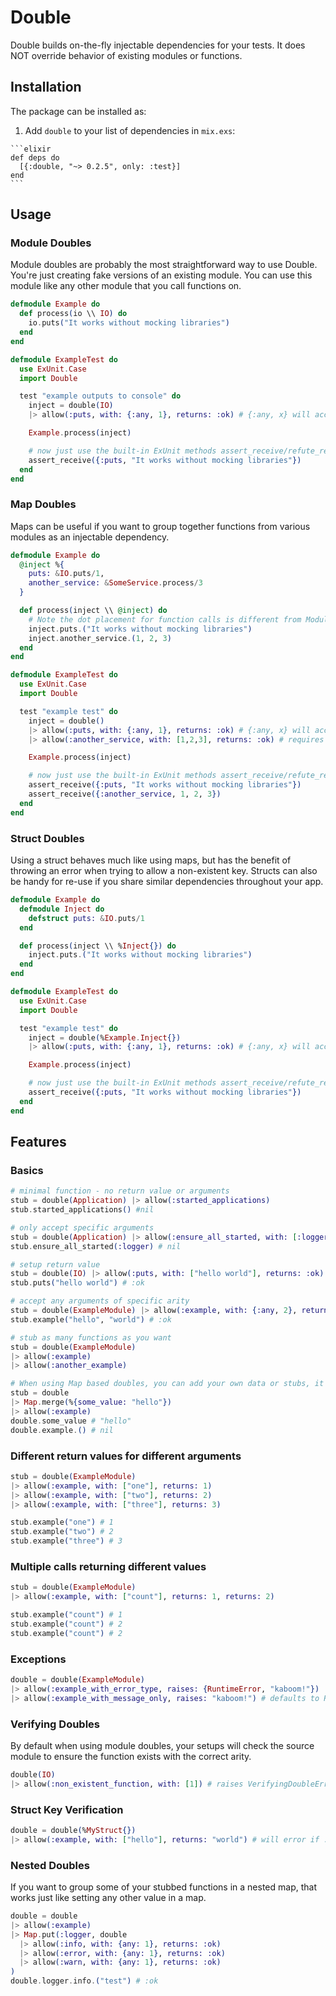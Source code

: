 # Double
Double builds on-the-fly injectable dependencies for your tests.
It does NOT override behavior of existing modules or functions.

## Installation

The package can be installed as:

  1. Add `double` to your list of dependencies in `mix.exs`:

    ```elixir
    def deps do
      [{:double, "~> 0.2.5", only: :test}]
    end
    ```

## Usage

### Module Doubles

Module doubles are probably the most straightforward way to use Double.
You're just creating fake versions of an existing module.
You can use this module like any other module that you call functions on.

```elixir
defmodule Example do
  def process(io \\ IO) do
    io.puts("It works without mocking libraries")
  end
end

defmodule ExampleTest do
  use ExUnit.Case
  import Double

  test "example outputs to console" do
    inject = double(IO)
    |> allow(:puts, with: {:any, 1}, returns: :ok) # {:any, x} will accept any values of arity x

    Example.process(inject)

    # now just use the built-in ExUnit methods assert_receive/refute_receive to verify things
    assert_receive({:puts, "It works without mocking libraries"})
  end
end
```

### Map Doubles

Maps can be useful if you want to group together functions from various modules as an injectable dependency.

```elixir
defmodule Example do
  @inject %{
    puts: &IO.puts/1,
    another_service: &SomeService.process/3
  }

  def process(inject \\ @inject) do
    # Note the dot placement for function calls is different from Module-based doubles.
    inject.puts.("It works without mocking libraries")
    inject.another_service.(1, 2, 3)
  end
end

defmodule ExampleTest do
  use ExUnit.Case
  import Double

  test "example test" do
    inject = double()
    |> allow(:puts, with: {:any, 1}, returns: :ok) # {:any, x} will accept any values of arity x
    |> allow(:another_service, with: [1,2,3], returns: :ok) # requires exactly 1, 2, 3 arguments

    Example.process(inject)

    # now just use the built-in ExUnit methods assert_receive/refute_receive to verify things
    assert_receive({:puts, "It works without mocking libraries"})
    assert_receive({:another_service, 1, 2, 3})
  end
end
```

### Struct Doubles

Using a struct behaves much like using maps, but has the benefit of throwing an error when trying to allow a non-existent key.
Structs can also be handy for re-use if you share similar dependencies throughout your app.

```elixir
defmodule Example do
  defmodule Inject do
    defstruct puts: &IO.puts/1
  end

  def process(inject \\ %Inject{}) do
    inject.puts.("It works without mocking libraries")
  end
end

defmodule ExampleTest do
  use ExUnit.Case
  import Double

  test "example test" do
    inject = double(%Example.Inject{})
    |> allow(:puts, with: {:any, 1}, returns: :ok) # {:any, x} will accept any values of arity x

    Example.process(inject)

    # now just use the built-in ExUnit methods assert_receive/refute_receive to verify things
    assert_receive({:puts, "It works without mocking libraries"})
  end
end
```

## Features

### Basics

```elixir
# minimal function - no return value or arguments
stub = double(Application) |> allow(:started_applications)
stub.started_applications() #nil

# only accept specific arguments
stub = double(Application) |> allow(:ensure_all_started, with: [:logger])
stub.ensure_all_started(:logger) # nil

# setup return value
stub = double(IO) |> allow(:puts, with: ["hello world"], returns: :ok)
stub.puts("hello world") # :ok

# accept any arguments of specific arity
stub = double(ExampleModule) |> allow(:example, with: {:any, 2}, returns: :ok)
stub.example("hello", "world") # :ok

# stub as many functions as you want
stub = double(ExampleModule)
|> allow(:example)
|> allow(:another_example)

# When using Map based doubles, you can add your own data or stubs, it's just a normal map
stub = double
|> Map.merge(%{some_value: "hello"})
|> allow(:example)
double.some_value # "hello"
double.example.() # nil
```

### Different return values for different arguments
```elixir
stub = double(ExampleModule)
|> allow(:example, with: ["one"], returns: 1)
|> allow(:example, with: ["two"], returns: 2)
|> allow(:example, with: ["three"], returns: 3)

stub.example("one") # 1
stub.example("two") # 2
stub.example("three") # 3
```

### Multiple calls returning different values
```elixir
stub = double(ExampleModule)
|> allow(:example, with: ["count"], returns: 1, returns: 2)

stub.example("count") # 1
stub.example("count") # 2
stub.example("count") # 2
```

### Exceptions

```elixir
double = double(ExampleModule)
|> allow(:example_with_error_type, raises: {RuntimeError, "kaboom!"})
|> allow(:example_with_message_only, raises: "kaboom!") # defaults to RuntimeError
```

### Verifying Doubles

By default when using module doubles, your setups will check the source module to ensure the function exists with the correct arity.

```elixir
double(IO)
|> allow(:non_existent_function, with: [1]) # raises VerifyingDoubleError
```

### Struct Key Verification

```elixir
double = double(%MyStruct{})
|> allow(:example, with: ["hello"], returns: "world") # will error if :example is not a key in MyStruct.
```

### Nested Doubles
If you want to group some of your stubbed functions in a nested map, that works just like setting any other value in a map.
```elixir
double = double
|> allow(:example)
|> Map.put(:logger, double
  |> allow(:info, with: {any: 1}, returns: :ok)
  |> allow(:error, with: {any: 1}, returns: :ok)
  |> allow(:warn, with: {any: 1}, returns: :ok)
)
double.logger.info.("test") # :ok
```
